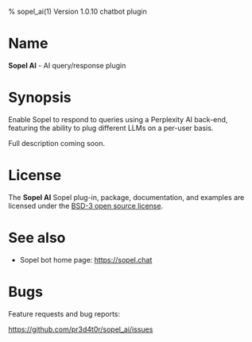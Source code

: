 % sopel_ai(1) Version 1.0.10 chatbot plugin

Name
====

**Sopel AI** - AI query/response plugin


Synopsis
========
Enable Sopel to respond to queries using a Perplexity AI back-end, featuring the
ability to plug different LLMs on a per-user basis.

Full description coming soon.


License
=======
The **Sopel AI** Sopel plug-in, package, documentation, and examples are licensed
under the [BSD-3 open source license](https://github.com/pr3d4t0r/sopel_ai/blob/master/LICENSE.txt).


See also
========
- Sopel bot home page:  <a href='https://sopel.chat/' target='_blank'>https://sopel.chat</a>


Bugs
====
Feature requests and bug reports:

https://github.com/pr3d4t0r/sopel_ai/issues

